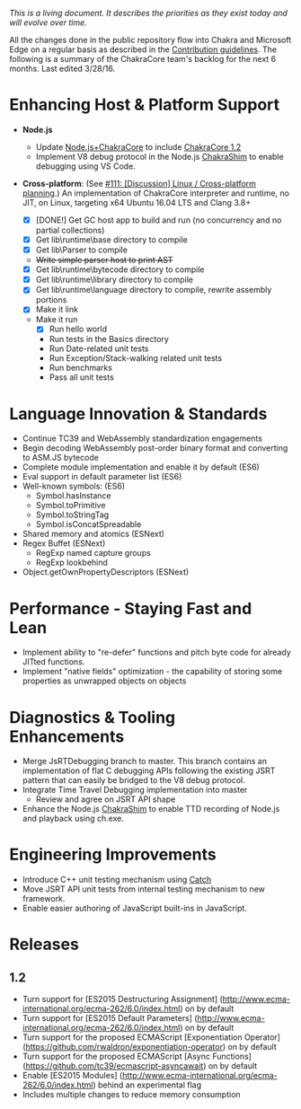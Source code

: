 _This is a living document. It describes the priorities as they exist today and will evolve over time._

All the changes done in the public repository flow into Chakra and Microsoft Edge on a regular basis as described in the [Contribution guidelines](https://github.com/Microsoft/ChakraCore/blob/master/CONTRIBUTING.md). The following is a summary of the ChakraCore team's backlog for the next 6 months. Last edited 3/28/16.

# Enhancing Host & Platform Support 
* **Node.js**
  * Update [Node.js+ChakraCore](https://github.com/nodejs/node-chakracore) to include [ChakraCore 1.2](https://github.com/Microsoft/ChakraCore/tree/release/1.2)
  * Implement V8 debug protocol in the Node.js [ChakraShim](https://github.com/nodejs/node-chakracore/tree/chakracore-master/deps/chakrashim) to enable debugging using VS Code.

* **Cross-platform**: (See [#111: \[Discussion\] Linux / Cross-platform planning](https://github.com/Microsoft/ChakraCore/issues/111).) An implementation of ChakraCore interpreter and runtime, no JIT, on Linux, targeting x64 Ubuntu 16.04 LTS and Clang 3.8+
  * [x] [DONE!] Get GC host app to build and run (no concurrency and no partial collections)
  * [x] Get lib\runtime\base directory to compile
  * [x] Get lib\Parser to compile
  * ~~Write simple parser host to print AST~~
  * [x] Get lib\runtime\bytecode directory to compile
  * [x] Get lib\runtime\library directory to compile
  * [x] Get lib\runtime\language directory to compile, rewrite assembly portions
  * [x] Make it link
  * Make it run
    * [x] Run hello world
    * Run tests in the Basics directory
    * Run Date-related unit tests
    * Run Exception/Stack-walking related unit tests
    * Run benchmarks
    * Pass all unit tests

# Language Innovation & Standards
- Continue TC39 and WebAssembly standardization engagements
- Begin decoding WebAssembly post-order binary format and converting to ASM.JS bytecode
- Complete module implementation and enable it by default (ES6)
- Eval support in default parameter list  (ES6)
- Well-known symbols: (ES6)
    * Symbol.hasInstance
    * Symbol.toPrimitive
    * Symbol.toStringTag
    * Symbol.isConcatSpreadable
- Shared memory and atomics (ESNext)
- Regex Buffet (ESNext)
    * RegExp named capture groups
    * RegExp lookbehind
- Object.getOwnPropertyDescriptors (ESNext)


# Performance - Staying Fast and Lean
* Implement ability to "re-defer" functions and pitch byte code for already JITted functions.
* Implement "native fields" optimization - the capability of storing some properties as unwrapped objects on objects

# Diagnostics & Tooling Enhancements
* Merge JsRTDebugging branch to master. This branch contains an implementation of flat C debugging APIs following the existing JSRT pattern that can easily be bridged to the V8 debug protocol.
* Integrate Time Travel Debugging implementation into master
  * Review and agree on JSRT API shape
* Enhance the Node.js [ChakraShim](https://github.com/nodejs/node-chakracore/tree/chakracore-master/deps/chakrashim) to enable TTD recording of Node.js and playback using ch.exe.

# Engineering Improvements
* Introduce C++ unit testing mechanism using [Catch](https://github.com/philsquared/Catch)
* Move JSRT API unit tests from internal testing mechanism to new framework.
* Enable easier authoring of JavaScript built-ins in JavaScript.

# Releases
## 1.2
- Turn support for [ES2015 Destructuring Assignment] (http://www.ecma-international.org/ecma-262/6.0/index.html) on by default
- Turn support for [ES2015 Default Parameters] (http://www.ecma-international.org/ecma-262/6.0/index.html) on by default
- Turn support for the proposed ECMAScript [Exponentiation Operator] (https://github.com/rwaldron/exponentiation-operator) on by default
- Turn support for the proposed ECMAScript [Async Functions] (https://github.com/tc39/ecmascript-asyncawait) on by default
- Enable [ES2015 Modules] (http://www.ecma-international.org/ecma-262/6.0/index.html) behind an experimental flag
- Includes multiple changes to reduce memory consumption
